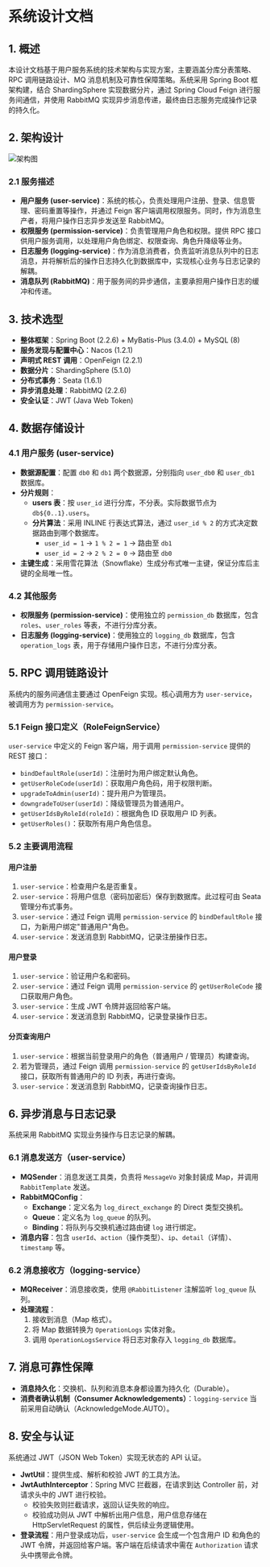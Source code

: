 # 系统设计文档

## 1. 概述

本设计文档基于用户服务系统的技术架构与实现方案，主要涵盖分库分表策略、RPC 调用链路设计、MQ 消息机制及可靠性保障策略。系统采用 Spring Boot 框架构建，结合 ShardingSphere 实现数据分片，通过 Spring Cloud Feign 进行服务间通信，并使用 RabbitMQ 实现异步消息传递，最终由日志服务完成操作记录的持久化。

## 2. 架构设计

![架构图](https://open-api.cloudlab.top/fss/resource/1ab706318b818001/AYsiLY/summary/workdir/%E6%9E%B6%E6%9E%84%E5%9B%BE.png)

### 2.1 服务描述

- **用户服务 (user-service)**：系统的核心，负责处理用户注册、登录、信息管理、密码重置等操作，并通过 Feign 客户端调用权限服务。同时，作为消息生产者，将用户操作日志异步发送至 RabbitMQ。
- **权限服务 (permission-service)**：负责管理用户角色和权限。提供 RPC 接口供用户服务调用，以处理用户角色绑定、权限查询、角色升降级等业务。
- **日志服务 (logging-service)**：作为消息消费者，负责监听消息队列中的日志消息，并将解析后的操作日志持久化到数据库中，实现核心业务与日志记录的解耦。
- **消息队列 (RabbitMQ)**：用于服务间的异步通信，主要承担用户操作日志的缓冲和传递。

## 3. 技术选型

- **整体框架**：Spring Boot (2.2.6) + MyBatis-Plus (3.4.0) + MySQL (8)
- **服务发现与配置中心**：Nacos (1.2.1)
- **声明式 REST 调用**：OpenFeign (2.2.1)
- **数据分片**：ShardingSphere (5.1.0)
- **分布式事务**：Seata (1.6.1)
- **异步消息处理**：RabbitMQ (2.2.6)
- **安全认证**：JWT (Java Web Token)

## 4. 数据存储设计

### 4.1 用户服务 (user-service)

- **数据源配置**：配置 `db0` 和 `db1` 两个数据源，分别指向 `user_db0` 和 `user_db1` 数据库。
- **分片规则**：
  - **users 表**：按 `user_id` 进行分库，不分表。实际数据节点为 `db${0..1}.users`。
  - **分片算法**：采用 INLINE 行表达式算法，通过 `user_id % 2` 的方式决定数据路由到哪个数据库。
    - `user_id = 1` → `1 % 2 = 1` → 路由至 `db1`
    - `user_id = 2` → `2 % 2 = 0` → 路由至 `db0`
- **主键生成**：采用雪花算法（Snowflake）生成分布式唯一主键，保证分库后主键的全局唯一性。

### 4.2 其他服务

- **权限服务 (permission-service)**：使用独立的 `permission_db` 数据库，包含 `roles`、`user_roles` 等表，不进行分库分表。
- **日志服务 (logging-service)**：使用独立的 `logging_db` 数据库，包含 `operation_logs` 表，用于存储用户操作日志，不进行分库分表。

## 5. RPC 调用链路设计

系统内的服务间通信主要通过 OpenFeign 实现。核心调用方为 `user-service`，被调用方为 `permission-service`。

### 5.1 Feign 接口定义（RoleFeignService）

`user-service` 中定义的 Feign 客户端，用于调用 `permission-service` 提供的 REST 接口：

- `bindDefaultRole(userId)`：注册时为用户绑定默认角色。
- `getUserRoleCode(userId)`：获取用户角色码，用于权限判断。
- `upgradeToAdmin(userId)`：提升用户为管理员。
- `downgradeToUser(userId)`：降级管理员为普通用户。
- `getUserIdsByRoleId(roleId)`：根据角色 ID 获取用户 ID 列表。
- `getUserRoles()`：获取所有用户角色信息。

### 5.2 主要调用流程

#### 用户注册

1. `user-service`：检查用户名是否重复。
2. `user-service`：将用户信息（密码加密后）保存到数据库。此过程可由 Seata 管理分布式事务。
3. `user-service`：通过 Feign 调用 `permission-service` 的 `bindDefaultRole` 接口，为新用户绑定"普通用户"角色。
4. `user-service`：发送消息到 RabbitMQ，记录注册操作日志。

#### 用户登录

1. `user-service`：验证用户名和密码。
2. `user-service`：通过 Feign 调用 `permission-service` 的 `getUserRoleCode` 接口获取用户角色。
3. `user-service`：生成 JWT 令牌并返回给客户端。
4. `user-service`：发送消息到 RabbitMQ，记录登录操作日志。

#### 分页查询用户

1. `user-service`：根据当前登录用户的角色（普通用户 / 管理员）构建查询。
2. 若为管理员，通过 Feign 调用 `permission-service` 的 `getUserIdsByRoleId` 接口，获取所有普通用户的 ID 列表，再进行查询。
3. `user-service`：发送消息到 RabbitMQ，记录查询操作日志。

## 6. 异步消息与日志记录

系统采用 RabbitMQ 实现业务操作与日志记录的解耦。

### 6.1 消息发送方（user-service）

- **MQSender**：消息发送工具类，负责将 `MessageVo` 对象封装成 Map，并调用 `RabbitTemplate` 发送。
- **RabbitMQConfig**：
  - **Exchange**：定义名为 `log_direct_exchange` 的 Direct 类型交换机。
  - **Queue**：定义名为 `log_queue` 的队列。
  - **Binding**：将队列与交换机通过路由键 `log` 进行绑定。
- **消息内容**：包含 `userId`、`action`（操作类型）、`ip`、`detail`（详情）、`timestamp` 等。

### 6.2 消息接收方（logging-service）

- **MQReceiver**：消息接收类，使用 `@RabbitListener` 注解监听 `log_queue` 队列。
- **处理流程**：
  1. 接收到消息（Map 格式）。
  2. 将 Map 数据转换为 `OperationLogs` 实体对象。
  3. 调用 `OperationLogsService` 将日志对象存入 `logging_db` 数据库。

## 7. 消息可靠性保障

- **消息持久化**：交换机、队列和消息本身都设置为持久化（Durable）。
- **消费者确认机制（Consumer Acknowledgements）**：`logging-service` 当前采用自动确认（AcknowledgeMode.AUTO）。

## 8. 安全与认证

系统通过 JWT（JSON Web Token）实现无状态的 API 认证。

- **JwtUtil**：提供生成、解析和校验 JWT 的工具方法。
- **JwtAuthInterceptor**：Spring MVC 拦截器，在请求到达 Controller 前，对请求头中的 JWT 进行校验。
  - 校验失败则拦截请求，返回认证失败的响应。
  - 校验成功则从 JWT 中解析出用户信息，用户信息存储在 HttpServletRequest 的属性，供后续业务逻辑使用。
- **登录流程**：用户登录成功后，`user-service` 会生成一个包含用户 ID 和角色的 JWT 令牌，并返回给客户端。客户端在后续请求中需在 `Authorization` 请求头中携带此令牌。
